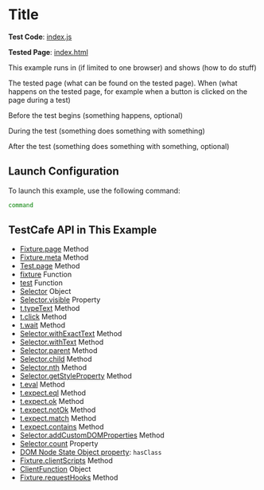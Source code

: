 # Title

**Test Code**: [index.js](index.js)

**Tested Page**: [index.html](index.html)

This example runs in (if limited to one browser) and shows (how to do stuff)

The tested page (what can be found on the tested page). When (what happens on the tested page, for example when a button is clicked on the page during a test)

Before the test begins (something happens, optional)

During the test (something does something with something)

After the test (something does something with something, optional)

## Launch Configuration

To launch this example, use the following command:

```sh
command
```

## TestCafe API in This Example

* [Fixture.page](https://devexpress.github.io/testcafe/documentation/reference/test-api/fixture/page.html) Method
* [Fixture.meta](https://devexpress.github.io/testcafe/documentation/reference/test-api/fixture/meta.html) Method
* [Test.page](https://devexpress.github.io/testcafe/documentation/reference/test-api/test/page.html) Method
* [fixture](https://devexpress.github.io/testcafe/documentation/reference/test-api/global/fixture.html) Function
* [test](https://devexpress.github.io/testcafe/documentation/reference/test-api/global/test.html) Function
* [Selector](https://devexpress.github.io/testcafe/documentation/reference/test-api/selector/) Object
* [Selector.visible](https://devexpress.github.io/testcafe/documentation/reference/test-api/domnodestate.html) Property
* [t.typeText](https://devexpress.github.io/testcafe/documentation/reference/test-api/testcontroller/typetext.html) Method
* [t.click](https://devexpress.github.io/testcafe/documentation/reference/test-api/testcontroller/click.html) Method
* [t.wait](https://devexpress.github.io/testcafe/documentation/reference/test-api/testcontroller/wait.html) Method
* [Selector.withExactText](https://devexpress.github.io/testcafe/documentation/reference/test-api/selector/withexacttext.html) Method
* [Selector.withText](https://devexpress.github.io/testcafe/documentation/reference/test-api/selector/withtext.html) Method
* [Selector.parent](https://devexpress.github.io/testcafe/documentation/reference/test-api/selector/parent.html) Method
* [Selector.child](https://devexpress.github.io/testcafe/documentation/reference/test-api/selector/child.html) Method
* [Selector.nth](https://devexpress.github.io/testcafe/documentation/reference/test-api/selector/nth.html) Method
* [Selector.getStyleProperty](https://devexpress.github.io/testcafe/documentation/reference/test-api/domnodestate.html) Method
* [t.eval](https://devexpress.github.io/testcafe/documentation/reference/test-api/testcontroller/eval.html) Method
* [t.expect.eql](https://devexpress.github.io/testcafe/documentation/reference/test-api/testcontroller/expect/eql.html) Method
* [t.expect.ok](https://devexpress.github.io/testcafe/documentation/reference/test-api/testcontroller/expect/ok.html) Method
* [t.expect.notOk](https://devexpress.github.io/testcafe/documentation/reference/test-api/testcontroller/expect/notok.html) Method
* [t.expect.match](https://devexpress.github.io/testcafe/documentation/reference/test-api/testcontroller/expect/match.html) Method
* [t.expect.contains](https://devexpress.github.io/testcafe/documentation/reference/test-api/testcontroller/expect/contains.html) Method
* [Selector.addCustomDOMProperties](https://devexpress.github.io/testcafe/documentation/reference/test-api/selector/addcustomdomproperties.html) Method
* [Selector.count](https://devexpress.github.io/testcafe/documentation/reference/test-api/selector/count.html) Property
* [DOM Node State Object property](https://devexpress.github.io/testcafe/documentation/reference/test-api/domnodestate.html): `hasClass`
* [Fixture.clientScripts](https://devexpress.github.io/testcafe/documentation/reference/test-api/fixture/clientscripts.html) Method
* [ClientFunction](https://devexpress.github.io/testcafe/documentation/reference/test-api/clientfunction/) Object
* [Fixture.requestHooks](https://devexpress.github.io/testcafe/documentation/reference/test-api/fixture/requesthooks.html) Method
